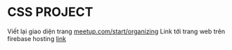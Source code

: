# CSS PROJECT
Viết lại giao diện trang [meetup.com/start/organizing](https://www.meetup.com/start/organizing)
Link tới trang web trên firebase hosting [link](https://css-project-4a730.firebaseapp.com)